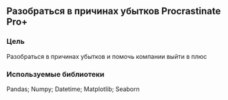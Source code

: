## Разобраться в причинах убытков Procrastinate Pro+
### Цель
Разобраться в причинах убытков и помочь компании выйти в плюс
### Используемые библиотеки
Pandas; Numpy; Datetime; Matplotlib; Seaborn
